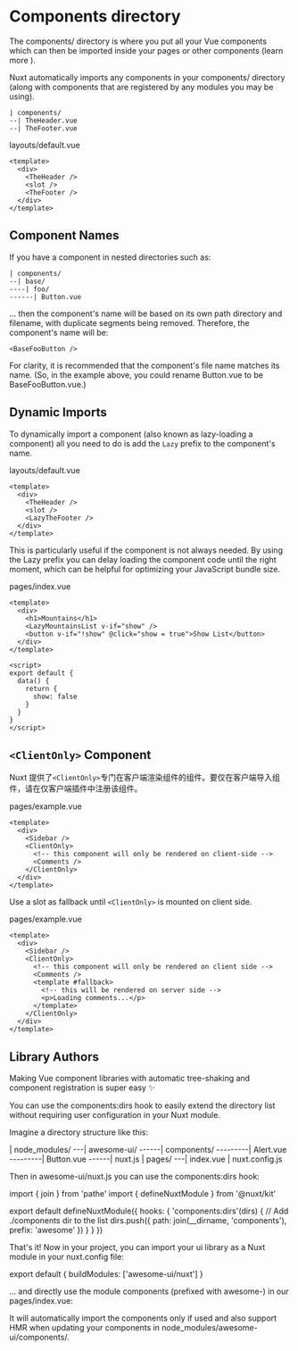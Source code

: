 # Components directory
The components/ directory is where you put all your Vue components which can then be imported inside your pages or other components (learn more ).

Nuxt automatically imports any components in your components/ directory (along with components that are registered by any modules you may be using).

```
| components/
--| TheHeader.vue
--| TheFooter.vue
```

layouts/default.vue
```vue
<template>
  <div>
    <TheHeader />
    <slot />
    <TheFooter />
  </div>
</template>
```

## Component Names

If you have a component in nested directories such as:

```
| components/
--| base/
----| foo/
------| Button.vue

```

... then the component's name will be based on its own path directory and filename, with duplicate segments being removed. Therefore, the component's name will be:

```vue
<BaseFooButton />
```

For clarity, it is recommended that the component's file name matches its name. (So, in the example above, you could rename Button.vue to be BaseFooButton.vue.)

## Dynamic Imports

To dynamically import a component (also known as lazy-loading a component) all you need to do is add the `Lazy` prefix to the component's name.

layouts/default.vue

```vue
<template>
  <div>
    <TheHeader />
    <slot />
    <LazyTheFooter />
  </div>
</template>
```

This is particularly useful if the component is not always needed. By using the Lazy prefix you can delay loading the component code until the right moment, which can be helpful for optimizing your JavaScript bundle size.

pages/index.vue
```vue
<template>
  <div>
    <h1>Mountains</h1>
    <LazyMountainsList v-if="show" />
    <button v-if="!show" @click="show = true">Show List</button>
  </div>
</template>

<script>
export default {
  data() {
    return {
      show: false
    }
  }
}
</script>
```

## `<ClientOnly>` Component

Nuxt 提供了`<ClientOnly>`专门在客户端渲染组件的组件。要仅在客户端导入组件，请在仅客户端插件中注册该组件。

pages/example.vue
```vue
<template>
  <div>
    <Sidebar />
    <ClientOnly>
      <!-- this component will only be rendered on client-side -->
      <Comments />
    </ClientOnly>
  </div>
</template>
```
Use a slot as fallback until `<ClientOnly>` is mounted on client side.

pages/example.vue
```vue
<template>
  <div>
    <Sidebar />
    <ClientOnly>
      <!-- this component will only be rendered on client side -->
      <Comments />
      <template #fallback>
        <!-- this will be rendered on server side -->
        <p>Loading comments...</p>
      </template>
    </ClientOnly>
  </div>
</template>
```

## Library Authors
Making Vue component libraries with automatic tree-shaking and component registration is super easy ✨

You can use the components:dirs hook to easily extend the directory list without requiring user configuration in your Nuxt module.

Imagine a directory structure like this:

| node_modules/
---| awesome-ui/
------| components/
---------| Alert.vue
---------| Button.vue
------| nuxt.js
| pages/
---| index.vue
| nuxt.config.js

Then in awesome-ui/nuxt.js you can use the components:dirs hook:

import { join } from 'pathe'
import { defineNuxtModule } from '@nuxt/kit'

export default defineNuxtModule({
  hooks: {
    'components:dirs'(dirs) {
      // Add ./components dir to the list
      dirs.push({
        path: join(__dirname, 'components'),
        prefix: 'awesome'
      })
    }
  }
})

That's it! Now in your project, you can import your ui library as a Nuxt module in your nuxt.config file:

export default {
  buildModules: ['awesome-ui/nuxt']
}

... and directly use the module components (prefixed with awesome-) in our pages/index.vue:

<template>
  <div>
    My <AwesomeButton>UI button</AwesomeButton>!
    <awesome-alert>Here's an alert!</awesome-alert>
  </div>
</template>

It will automatically import the components only if used and also support HMR when updating your components in node_modules/awesome-ui/components/.